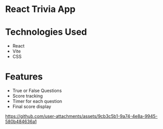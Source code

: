 # React Trivia App

# Technologies Used

- React
- Vite
- CSS

# Features

- True or False Questions
- Score tracking
- Timer for each question
- Final score display


https://github.com/user-attachments/assets/9cb3c5b1-9a74-4e8a-9945-580b484636a1

